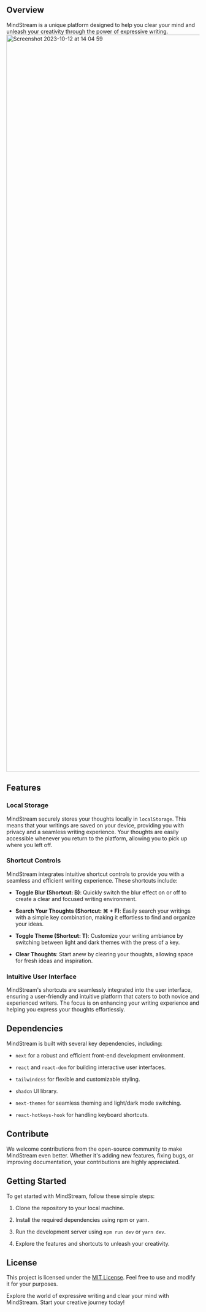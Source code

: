 ## Overview

MindStream is a unique platform designed to help you clear your mind and unleash your creativity through the power of expressive writing.
<img width="1923" alt="Screenshot 2023-10-12 at 14 04 59" src="https://github.com/DariusLukasukas/thoughts-flow/assets/64962012/2322ee5e-54f1-4907-95e5-95aa285838b3">

## Features

### Local Storage

MindStream securely stores your thoughts locally in `localStorage`. This means that your writings are saved on your device, providing you with privacy and a seamless writing experience. Your thoughts are easily accessible whenever you return to the platform, allowing you to pick up where you left off.

### Shortcut Controls

MindStream integrates intuitive shortcut controls to provide you with a seamless and efficient writing experience. These shortcuts include:

- **Toggle Blur (Shortcut: B)**: Quickly switch the blur effect on or off to create a clear and focused writing environment.

- **Search Your Thoughts (Shortcut: ⌘ + F)**: Easily search your writings with a simple key combination, making it effortless to find and organize your ideas.

- **Toggle Theme (Shortcut: T)**: Customize your writing ambiance by switching between light and dark themes with the press of a key.

- **Clear Thoughts**: Start anew by clearing your thoughts, allowing space for fresh ideas and inspiration.

### Intuitive User Interface

MindStream's shortcuts are seamlessly integrated into the user interface, ensuring a user-friendly and intuitive platform that caters to both novice and experienced writers. The focus is on enhancing your writing experience and helping you express your thoughts effortlessly.

## Dependencies

MindStream is built with several key dependencies, including:

- `next` for a robust and efficient front-end development environment.

- `react` and `react-dom` for building interactive user interfaces.
- `tailwindcss` for flexible and customizable styling.

- `shadcn` UI library.
- `next-themes` for seamless theming and light/dark mode switching.

- `react-hotkeys-hook` for handling keyboard shortcuts.

## Contribute

We welcome contributions from the open-source community to make MindStream even better. Whether it's adding new features, fixing bugs, or improving documentation, your contributions are highly appreciated.

## Getting Started

To get started with MindStream, follow these simple steps:

1. Clone the repository to your local machine.

2. Install the required dependencies using npm or yarn.

3. Run the development server using `npm run dev` or `yarn dev`.

4. Explore the features and shortcuts to unleash your creativity.

## License

This project is licensed under the [MIT License](LICENSE). Feel free to use and modify it for your purposes.

Explore the world of expressive writing and clear your mind with MindStream. Start your creative journey today!
